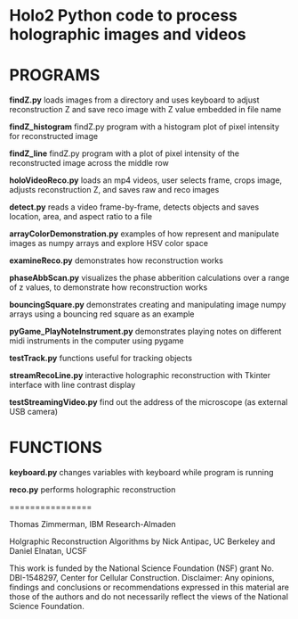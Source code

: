 # Holo2 Python code to process holographic images and videos

PROGRAMS
========

**findZ.py** loads images from a directory and uses keyboard to adjust reconstruction Z and save reco image with Z value embedded in file name

**findZ_histogram** findZ.py program with a histogram plot of pixel intensity for reconstructed image

**findZ_line** findZ.py program with a plot of pixel intensity of the reconstructed image across the middle row 

**holoVideoReco.py** loads an mp4 videos, user selects frame, crops image, adjusts reconstruction Z, and saves raw and reco images

**detect.py** reads a video frame-by-frame, detects objects and saves location, area, and aspect ratio to a file

**arrayColorDemonstration.py** examples of how represent and manipulate images as numpy arrays and explore HSV color space

**examineReco.py** demonstrates how reconstruction works

**phaseAbbScan.py** visualizes the phase abberition calculations over a range of z values, to demonstrate how reconstruction works

**bouncingSquare.py** demonstrates creating and manipulating image numpy arrays using a bouncing red square as an example

**pyGame_PlayNoteInstrument.py** demonstrates playing notes on different midi instruments in the computer using pygame

**testTrack.py** functions useful for tracking objects

**streamRecoLine.py** interactive holographic reconstruction with Tkinter interface with line contrast display

**testStreamingVideo.py** find out the address of the microscope (as external USB camera) 

FUNCTIONS
==========

**keyboard.py** changes variables with keyboard while program is running

**reco.py** performs holographic reconstruction

================

Thomas Zimmerman, IBM Research-Almaden

Holgraphic Reconstruction Algorithms by Nick Antipac, UC Berkeley and  Daniel Elnatan, UCSF

This work is funded by the National Science Foundation (NSF) grant No. DBI-1548297, Center for Cellular Construction.
Disclaimer:  Any opinions, findings and conclusions or recommendations expressed in this material are those of the authors and do not necessarily reflect the views of the National Science Foundation. 

